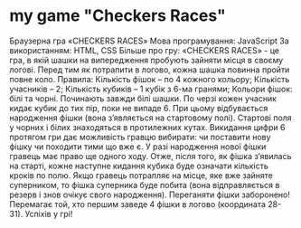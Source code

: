# my game "Checkers Races"

Браузерна гра «CHECKERS RACES»
Мова програмування: JavaScript
За використанням: HTML, CSS
Більше про гру:
«CHECKERS RACES» - це гра, в якій шашки на випередження пробують зайняти місця в своєму логові. Перед тим як потрапити в логово, кожна шашка повинна пройти повне коло.
Правила:
Кількість фішок – по 4 кожного кольору;
Кількість учасників – 2;
Кількість кубиків – 1 кубік з 6-ма гранями;
Кольори фішок: білі та чорні.
Починають завжди білі шашки. По черзі кожен учасник кидає кубик до тих пір, поки не випаде 6. При цьому відбувається народження фішки (вона з’являється на стартовому полі). Стартові поля у чорних і білих знаходяться в протилежних кутах. Викидання цифри 6 протягом гри дає можливість гравцю вибирати: чи поставити нову фішку чи походити тими що вже є. У разі народження нової фішки гравець має право ще одного ходу. Отже, після того, як фішка з’явилась на старті, кожне наступне кидання кубика буде означати кількість кроків по полю. Якщо гравець потрапляє на місце, яке вже зайняте суперником, то фішка суперника буде побита (вона відправляється в резерв і знов очікує свого народження). Переганяти фішки заборонено! Перемагає той, хто першим заведе 4 фішки в логово (координата 28-31).
Успіхів у грі!
